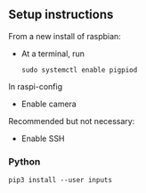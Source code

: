## Setup instructions

From a new install of raspbian:

  - At a terminal, run

        sudo systemctl enable pigpiod

In raspi-config

  - Enable camera

Recommended but not necessary:

  - Enable SSH

### Python

    pip3 install --user inputs


